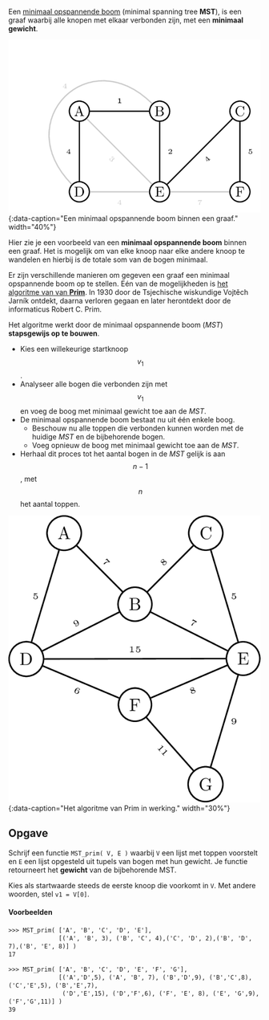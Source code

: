 Een <a href="https://nl.wikipedia.org/wiki/Minimaal_opspannende_boom" target="_blank">minimaal opspannende boom</a> (minimal spanning tree **MST**), is een graaf waarbij alle knopen met elkaar verbonden zijn, met een **minimaal gewicht**.

![Een minimaal opspannende boom](media/MST.png "Een minimaal opspannende boom"){:data-caption="Een minimaal opspannende boom binnen een graaf." width="40%"}

Hier zie je een voorbeeld van een **minimaal opspannende boom** binnen een graaf. Het is mogelijk om van elke knoop naar elke andere knoop te wandelen en hierbij is de totale som van de bogen minimaal.

Er zijn verschillende manieren om gegeven een graaf een minimaal opspannende boom op te stellen. Eén van de mogelijkheden is <a href="https://nl.wikipedia.org/wiki/Algoritme_van_Prim" target="_blank">het algoritme van van **Prim**</a>. In 1930 door de Tsjechische wiskundige Vojtěch Jarník ontdekt, daarna verloren gegaan en later herontdekt door de informaticus Robert C. Prim.

Het algoritme werkt door de minimaal opspannende boom (*MST*) **stapsgewijs op te bouwen**.

- Kies een willekeurige startknoop $$v_1$$.
- Analyseer alle bogen die verbonden zijn met $$v_1$$ en voeg de boog met minimaal gewicht toe aan de *MST*.
- De minimaal opspannende boom bestaat nu uit één enkele boog.
    - Beschouw nu alle toppen die verbonden kunnen worden met de huidige *MST* en de bijbehorende bogen.
    - Voeg opnieuw de boog met minimaal gewicht toe aan de *MST*.
- Herhaal dit proces tot het aantal bogen in de *MST* gelijk is aan $$n-1$$, met $$n$$ het aantal toppen.

![Het algoritme van Prim in werking](media/prim.gif "Het algoritme van Prim in werking"){:data-caption="Het algoritme van Prim in werking." width="30%"}

## Opgave

Schrijf een functie `MST_prim( V, E )` waarbij `V` een lijst met toppen voorstelt en `E` een lijst opgesteld uit tupels van bogen met hun gewicht. Je functie retourneert het **gewicht** van de bijbehorende MST.

Kies als startwaarde steeds de eerste knoop die voorkomt in `V`. Met andere woorden, stel `v1 = V[0]`.

#### Voorbeelden
```
>>> MST_prim( ['A', 'B', 'C', 'D', 'E'], 
              [('A', 'B', 3), ('B', 'C', 4),('C', 'D', 2),('B', 'D', 7),('B', 'E', 8)] )
17
```

```
>>> MST_prim( ['A', 'B', 'C', 'D', 'E', 'F', 'G'],
              [('A','D',5), ('A', 'B', 7), ('B','D',9), ('B','C',8), ('C','E',5), ('B','E',7), 
               ('D','E',15), ('D','F',6), ('F', 'E', 8), ('E', 'G',9), ('F','G',11)] ) 
39
```